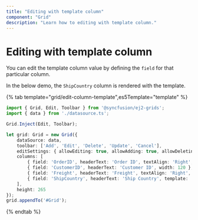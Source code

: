 ```yaml
---
title: "Editing with template column"
component: "Grid"
description: "Learn how to editing with template column."
---
```


# Editing with template column

You can edit the template column value by defining the `field` for that particular column.

In the below demo, the `ShipCountry` column is rendered with the template.

{% tab template="grid/edit-column-template",es5Template="template" %}

```typescript
import { Grid, Edit, Toolbar } from '@syncfusion/ej2-grids';
import { data } from './datasource.ts';

Grid.Inject(Edit, Toolbar);

let grid: Grid = new Grid({
    dataSource: data,
    toolbar: ['Add', 'Edit', 'Delete', 'Update', 'Cancel'],
    editSettings: { allowEditing: true, allowAdding: true, allowDeleting: true },
    columns: [
        { field: 'OrderID', headerText: 'Order ID', textAlign: 'Right', width: 100, isPrimaryKey: true },
        { field: 'CustomerID', headerText: 'Customer ID', width: 120 },
        { field: 'Freight', headerText: 'Freight', textAlign: 'Right', editType: 'numericedit', width: 120, format: 'C2' },
        { field: 'ShipCountry', headerText: 'Ship Country', template: '#template', editType: 'dropdownedit', width: 150 }
    ],
    height: 265
});
grid.appendTo('#Grid');

```

{% endtab %}
